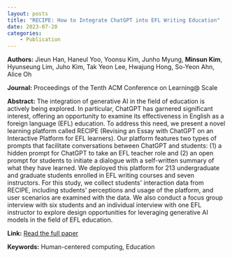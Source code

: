 ```yaml
---
layout: posts
title: "RECIPE: How to Integrate ChatGPT into EFL Writing Education"
date: 2023-07-20
categories: 
    - Publication
---
```


**Authors:** Jieun Han, Haneul Yoo, Yoonsu Kim, Junho Myung, **Minsun Kim**, Hyunseung Lim, Juho Kim, Tak Yeon Lee, Hwajung Hong, So-Yeon Ahn, Alice Oh

**Journal:** Proceedings of the Tenth ACM Conference on Learning@ Scale

**Abstract:**
The integration of generative AI in the field of education is actively being explored. In particular, ChatGPT has garnered significant interest, offering an opportunity to examine its effectiveness in English as a foreign language (EFL) education. To address this need, we present a novel learning platform called RECIPE (Revising an Essay with ChatGPT on an Interactive Platform for EFL learners). Our platform features two types of prompts that facilitate conversations between ChatGPT and students: (1) a hidden prompt for ChatGPT to take an EFL teacher role and (2) an open prompt for students to initiate a dialogue with a self-written summary of what they have learned. We deployed this platform for 213 undergraduate and graduate students enrolled in EFL writing courses and seven instructors. For this study, we collect students' interaction data from RECIPE, including students' perceptions and usage of the platform, and user scenarios are examined with the data. We also conduct a focus group interview with six students and an individual interview with one EFL instructor to explore design opportunities for leveraging generative AI models in the field of EFL education.

**Link:** [Read the full paper](https://dl.acm.org/doi/abs/10.1145/3573051.3596200)

**Keywords:** Human-centered computing, Education
